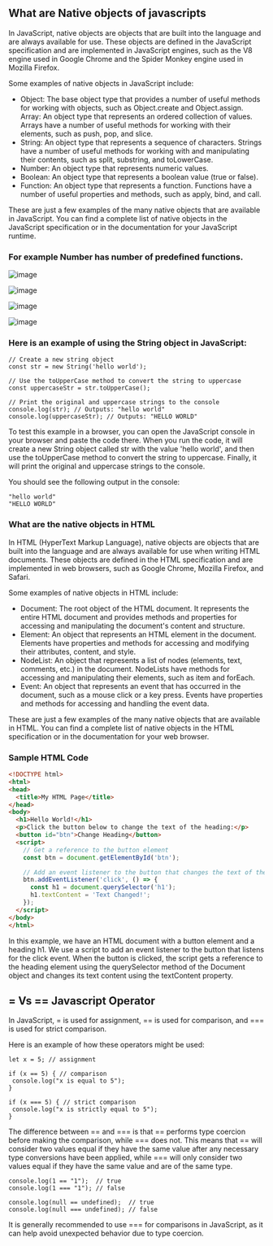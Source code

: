 ## What are Native objects of javascripts

In JavaScript, native objects are objects that are built into the language and are always available for use. These objects are defined in the JavaScript specification and are implemented in JavaScript engines, such as the V8 engine used in Google Chrome and the Spider Monkey engine used in Mozilla Firefox.

Some examples of native objects in JavaScript include:

* Object: The base object type that provides a number of useful methods for working with objects, such as Object.create and Object.assign.
Array: An object type that represents an ordered collection of values. Arrays have a number of useful methods for working with their elements, such as push, pop, and slice.
* String: An object type that represents a sequence of characters. Strings have a number of useful methods for working with and manipulating their contents, such as split, substring, and toLowerCase.
* Number: An object type that represents numeric values.
* Boolean: An object type that represents a boolean value (true or false).
* Function: An object type that represents a function. Functions have a number of useful properties and methods, such as apply, bind, and call.

These are just a few examples of the many native objects that are available in JavaScript. You can find a complete list of native objects in the JavaScript specification or in the documentation for your JavaScript runtime.

### For example Number has number of predefined functions.

![image](https://user-images.githubusercontent.com/117572861/210025054-8bfd3fa6-295d-4e83-9bef-e2b20e5188cb.png)

![image](https://user-images.githubusercontent.com/117572861/210025185-c00150d5-fe93-4acd-8bd4-7b6eff0c03f7.png)

![image](https://user-images.githubusercontent.com/117572861/210025326-09d33e8d-4681-4d09-a80c-6a98a34f93cb.png)

![image](https://user-images.githubusercontent.com/117572861/210025338-fc1ed154-2d69-4664-b7bc-038c39e8855b.png)


### Here is an example of using the String object in JavaScript:
```JS
// Create a new string object
const str = new String('hello world');
```
```JS
// Use the toUpperCase method to convert the string to uppercase
const uppercaseStr = str.toUpperCase();
```

```JS
// Print the original and uppercase strings to the console
console.log(str); // Outputs: "hello world"
console.log(uppercaseStr); // Outputs: "HELLO WORLD"
```

To test this example in a browser, you can open the JavaScript console in your browser and paste the code there. When you run the code, it will create a new String object called str with the value 'hello world', and then use the toUpperCase method to convert the string to uppercase. Finally, it will print the original and uppercase strings to the console.

You should see the following output in the console:

```JS
"hello world"
"HELLO WORLD"
```

### What are the native objects in HTML 

In HTML (HyperText Markup Language), native objects are objects that are built into the language and are always available for use when writing HTML documents. These objects are defined in the HTML specification and are implemented in web browsers, such as Google Chrome, Mozilla Firefox, and Safari.

Some examples of native objects in HTML include:

* Document: The root object of the HTML document. It represents the entire HTML document and provides methods and properties for accessing and manipulating the document's content and structure.
* Element: An object that represents an HTML element in the document. Elements have properties and methods for accessing and modifying their attributes, content, and style.
* NodeList: An object that represents a list of nodes (elements, text, comments, etc.) in the document. NodeLists have methods for accessing and manipulating their elements, such as item and forEach.
* Event: An object that represents an event that has occurred in the document, such as a mouse click or a key press. Events have properties and methods for accessing and handling the event data.

These are just a few examples of the many native objects that are available in HTML. You can find a complete list of native objects in the HTML specification or in the documentation for your web browser.


### Sample HTML Code 

```HTML
<!DOCTYPE html>
<html>
<head>
  <title>My HTML Page</title>
</head>
<body>
  <h1>Hello World!</h1>
  <p>Click the button below to change the text of the heading:</p>
  <button id="btn">Change Heading</button>
  <script>
    // Get a reference to the button element
    const btn = document.getElementById('btn');

    // Add an event listener to the button that changes the text of the heading
    btn.addEventListener('click', () => {
      const h1 = document.querySelector('h1');
      h1.textContent = 'Text Changed!';
    });
  </script>
</body>
</html>
```

In this example, we have an HTML document with a button element and a heading h1. We use a script to add an event listener to the button that listens for the click event. When the button is clicked, the script gets a reference to the heading element using the querySelector method of the Document object and changes its text content using the textContent property.

## = Vs == Javascript Operator

In JavaScript, = is used for assignment, == is used for comparison, and === is used for strict comparison.

Here is an example of how these operators might be used:

 ```JS
let x = 5; // assignment

if (x == 5) { // comparison
  console.log("x is equal to 5");
}

if (x === 5) { // strict comparison
  console.log("x is strictly equal to 5");
}
```
The difference between == and === is that == performs type coercion before making the comparison, while === does not. This means that == will consider two values equal if they have the same value after any necessary type conversions have been applied, while === will only consider two values equal if they have the same value and are of the same type.

 ```JS
console.log(1 == "1");  // true
console.log(1 === "1"); // false

console.log(null == undefined);  // true
console.log(null === undefined); // false
```
It is generally recommended to use === for comparisons in JavaScript, as it can help avoid unexpected behavior due to type coercion.
